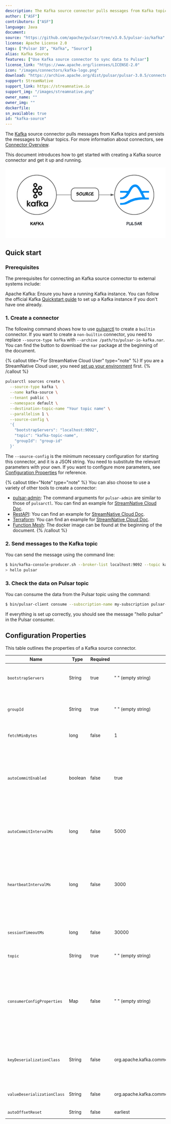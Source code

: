 ```yaml
---
description: The Kafka source connector pulls messages from Kafka topics and persists the messages to Pulsar topics.
author: ["ASF"]
contributors: ["ASF"]
language: Java
document:
source: "https://github.com/apache/pulsar/tree/v3.0.5/pulsar-io/kafka"
license: Apache License 2.0
tags: ["Pulsar IO", "Kafka", "Source"]
alias: Kafka Source
features: ["Use Kafka source connector to sync data to Pulsar"]
license_link: "https://www.apache.org/licenses/LICENSE-2.0"
icon: "/images/connectors/kafka-logo.png"
download: "https://archive.apache.org/dist/pulsar/pulsar-3.0.5/connectors/pulsar-io-kafka-3.0.5.nar"
support: StreamNative
support_link: https://streamnative.io
support_img: "/images/streamnative.png"
owner_name: ""
owner_img: ""
dockerfile: 
sn_available: true
id: "kafka-source"
---
```


The [Kafka](https://kafka.apache.org/) source connector pulls messages from Kafka topics and persists the messages to Pulsar topics. For more information about connectors, see [Connector Overview](https://docs.streamnative.io/docs/connector-overview).

This document introduces how to get started with creating a Kafka source connector and get it up and running.

![](/images/connectors/kafka-source.png)

## Quick start

### Prerequisites

The prerequisites for connecting an Kafka source connector to external systems include:

Apache Kafka: Ensure you have a running Kafka instance. You can follow the official Kafka [Quickstart guide](https://kafka.apache.org/quickstart) to set up a Kafka instance if you don't have one already.

### 1. Create a connector

The following command shows how to use [pulsarctl](https://github.com/streamnative/pulsarctl) to create a `builtin` connector. If you want to create a `non-builtin` connector,
you need to replace `--source-type kafka` with `--archive /path/to/pulsar-io-kafka.nar`. You can find the button to download the `nar` package at the beginning of the document.

{% callout title="For StreamNative Cloud User" type="note" %}
If you are a StreamNative Cloud user, you need [set up your environment](https://docs.streamnative.io/docs/connector-setup) first.
{% /callout %}

```bash
pulsarctl sources create \
  --source-type kafka \
  --name kafka-source \
  --tenant public \
  --namespace default \
  --destination-topic-name "Your topic name" \
  --parallelism 1 \
  --source-config \
  '{
    "bootstrapServers": "localhost:9092",
    "topic": "kafka-topic-name",
    "groupId": "group-id"
  }'
```

The `--source-config` is the minimum necessary configuration for starting this connector, and it is a JSON string. You need to substitute the relevant parameters with your own.
If you want to configure more parameters, see [Configuration Properties](#configuration-properties) for reference.

{% callout title="Note" type="note" %}
You can also choose to use a variety of other tools to create a connector:
- [pulsar-admin](https://pulsar.apache.org/docs/3.1.x/io-use/): The command arguments for `pulsar-admin` are similar to those of `pulsarctl`. You can find an example for [StreamNative Cloud Doc](https://docs.streamnative.io/docs/connector-create#create-a-built-in-connector ).
- [RestAPI](https://pulsar.apache.org/sink-rest-api/?version=3.1.1): You can find an example for [StreamNative Cloud Doc](https://docs.streamnative.io/docs/connector-create#create-a-built-in-connector).
- [Terraform](https://github.com/hashicorp/terraform): You can find an example for [StreamNative Cloud Doc](https://docs.streamnative.io/docs/connector-create#create-a-built-in-connector).
- [Function Mesh](https://functionmesh.io/docs/connectors/run-connector): The docker image can be found at the beginning of the document.
{% /callout %}

### 2. Send messages to the Kafka topic

You can send the message using the command line:
```sh
$ bin/kafka-console-producer.sh --broker-list localhost:9092 --topic kafka-topic-name
> hello pulsar
```

### 3. Check the data on Pulsar topic

You can consume the data from the Pulsar topic using the command:
```sh
$ bin/pulsar-client consume --subscription-name my-subscription pulsar-topic-name -n 0
```

If everything is set up correctly, you should see the message "hello pulsar" in the Pulsar consumer.

## Configuration Properties

This table outlines the properties of a Kafka source connector.

| Name | Type| Required | Default | Description 
|------|----------|---------|-------------|-------------|
|  `bootstrapServers` |String| true | " " (empty string) | A comma-separated list of host and port pairs for establishing the initial connection to the Kafka cluster. |
| `groupId` |String| true | " " (empty string) | A unique string that identifies the group of consumer processes to which this consumer belongs. |
| `fetchMinBytes` | long|false | 1 | The minimum byte expected for each fetch response. |
| `autoCommitEnabled` | boolean |false | true | If set to true, the consumer's offset is periodically committed in the background.<br/><br/> This committed offset is used when the process fails as the position from which a new consumer begins. |
| `autoCommitIntervalMs` | long|false | 5000 | The frequency in milliseconds that the consumer offsets are auto-committed to Kafka if `autoCommitEnabled` is set to true. |
| `heartbeatIntervalMs` | long| false | 3000 | The interval between heartbeats to the consumer when using Kafka's group management facilities. <br/><br/>**Note: `heartbeatIntervalMs` must be smaller than `sessionTimeoutMs`**.|
| `sessionTimeoutMs` | long|false | 30000 | The timeout used to detect consumer failures when using Kafka's group management facility. |
| `topic` | String|true | " " (empty string)| The Kafka topic that sends messages to Pulsar. |
|  `consumerConfigProperties` | Map| false | " " (empty string) | The consumer configuration properties to be passed to consumers. <br/><br/>**Note: other properties specified in the connector configuration file take precedence over this configuration**. |
| `keyDeserializationClass` | String|false | org.apache.kafka.common.serialization.StringDeserializer | The deserializer class for Kafka consumers to deserialize keys.<br/> The deserializer is set by a specific implementation of [`KafkaAbstractSource`](https://github.com/apache/pulsar/blob/master/pulsar-io/kafka/src/main/java/org/apache/pulsar/io/kafka/KafkaAbstractSource.java).
| `valueDeserializationClass` | String|false | org.apache.kafka.common.serialization.ByteArrayDeserializer | The deserializer class for Kafka consumers to deserialize values.
| `autoOffsetReset` | String | false | earliest | The default offset reset policy. |